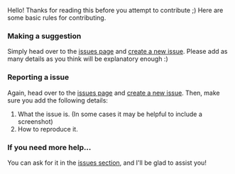Hello! Thanks for reading this before you attempt to contribute ;) Here are some basic rules for contributing.

### Making a suggestion
Simply head over to the <a href="https://github.com/seanysean/EZ-CSS/issues">issues page</a> and <a href="https://github.com/seanysean/EZ-CSS/issues/new">create a new issue</a>.
Please add as many details as you think will be explanatory enough :)

### Reporting a issue
Again, head over to the <a href="https://github.com/seanysean/EZ-CSS/issues">issues page</a> and <a href="https://github.com/seanysean/EZ-CSS/issues/new">create a new issue</a>.
Then, make sure you add the following details: <br>
1. What the issue is. (In some cases it may be helpful to include a screenshot) <br>
2. How to reproduce it.<br>

### If you need more help...
You can ask for it in the <a href="https://github.com/seanysean/EZ-CSS/issues">issues section</a>, and I'll be glad to assist you!
